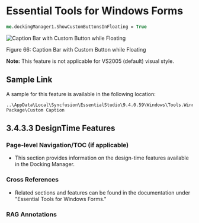 <!--
source: image
domain: syncfusion-sdk
task: pdf-ocr-to-markdown
language: en
source_filename: page_151.jpeg
document_name: tools
page_number: 151
page_id: tools#page_151
product: Syncfusion Winforms
version: 11.4.0.26
timestamp: 2025-08-09T08:56:01Z
fidelity: lossless
-->

# Essential Tools for Windows Forms

```vb
me.dockingManager1.ShowCustomButtonsInFloating = True
```

![Caption Bar with Custom Button while Floating](https://user-images.githubusercontent.com/114679153/235565502-d87d96d0-b0a6-40d7-8083-5df7b9f5bc52.png)

Figure 66: Caption Bar with Custom Button while Floating

**Note:** This feature is not applicable for VS2005 (default) visual style.

## Sample Link

A sample for this feature is available in the following location:

```
..\AppData\Local\Syncfusion\EssentialStudio\9.4.0.59\Windows\Tools.Windows\Samples\2.0\Docking Package\Custom Caption
```

## 3.4.3.3 DesignTime Features

### Page-level Navigation/TOC (if applicable)
- This section provides information on the design-time features available in the Docking Manager.

### Cross References
- Related sections and features can be found in the documentation under "Essential Tools for Windows Forms."

### RAG Annotations
<!-- tags: [design-time, features, windows-forms, docking-manager] keywords: [custom button, caption bar, floating, vs2005, syncfusion winforms, sample link] -->

